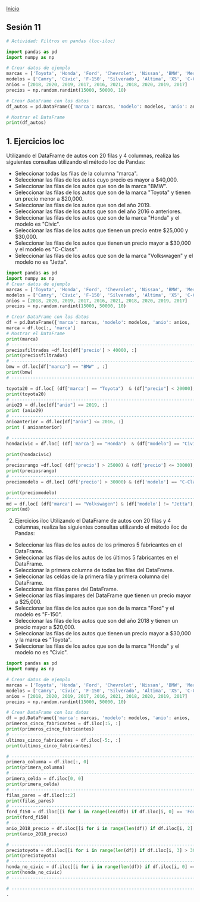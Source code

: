 <!-- No borrar o modificar -->
[Inicio](./index.md)

## Sesión 11 


<!-- Su documentación aquí -->




```python
# Actividad: Filtros en pandas (loc-iloc)

import pandas as pd
import numpy as np

# Crear datos de ejemplo
marcas = ['Toyota', 'Honda', 'Ford', 'Chevrolet', 'Nissan', 'BMW', 'Mercedes-Benz', 'Audi', 'Volkswagen', 'Hyundai']
modelos = ['Camry', 'Civic', 'F-150', 'Silverado', 'Altima', 'X5', 'C-Class', 'A4', 'Jetta', 'Elantra']
anios = [2018, 2020, 2019, 2017, 2016, 2021, 2018, 2020, 2019, 2017]
precios = np.random.randint(15000, 50000, 10)

# Crear DataFrame con los datos
df_autos = pd.DataFrame({'marca': marcas, 'modelo': modelos, 'anio': anios, 'precio': precios})

# Mostrar el DataFrame
print(df_autos)
```

## 1. Ejercicios loc
Utilizando el DataFrame de autos con 20 filas y 4 columnas, realiza las siguientes consultas utilizando el método loc de Pandas:

- Seleccionar todas las filas de la columna "marca".
- Seleccionar las filas de los autos cuyo precio es mayor a $40,000.
- Seleccionar las filas de los autos que son de la marca "BMW".
- Seleccionar las filas de los autos que son de la marca "Toyota" y tienen un precio menor a $20,000.
- Seleccionar las filas de los autos que son del año 2019.
- Seleccionar las filas de los autos que son del año 2016 o anteriores.
- Seleccionar las filas de los autos que son de la marca "Honda" y el modelo es "Civic".
- Seleccionar las filas de los autos que tienen un precio entre $25,000 y $30,000.
- Seleccionar las filas de los autos que tienen un precio mayor a $30,000 y el modelo es "C-Class".
- Seleccionar las filas de los autos que son de la marca "Volkswagen" y el modelo no es "Jetta".


```python 
import pandas as pd
import numpy as np
# Crear datos de ejemplo
marcas = ['Toyota', 'Honda', 'Ford', 'Chevrolet', 'Nissan', 'BMW', 'Mercedes-Benz', 'Audi', 'Volkswagen', 'Hyundai']
modelos = ['Camry', 'Civic', 'F-150', 'Silverado', 'Altima', 'X5', 'C-Class', 'A4', 'Jetta', 'Elantra']
anios = [2018, 2020, 2019, 2017, 2016, 2021, 2018, 2020, 2019, 2017]
precios = np.random.randint(15000, 50000, 10)

# Crear DataFrame con los datos
df = pd.DataFrame({'marca': marcas, 'modelo': modelos, 'anio': anios, 'precio': precios})
marca = df.loc[:, 'marca']
# Mostrar el DataFrame
print(marca)
# -----------------------------------------------------------------------------------------------------------------------------------------------
preciosfiltrados =df.loc[df['precio'] > 40000, :]
print(preciosfiltrados)
# -----------------------------------------------------------------------------------------------------------------------------------------------
bmw = df.loc[df["marca"] == "BMW" , :]
print(bmw)
# -----------------------------------------------------------------------------------------------------------------------------------------------

toyota20 = df.loc[ (df['marca'] == "Toyota")  & (df["precio"] < 20000), :]
print(toyota20)
# -----------------------------------------------------------------------------------------------------------------------------------------------
anio29 = df.loc[df["anio"] == 2019, :]
print (anio29)
# -----------------------------------------------------------------------------------------------------------------------------------------------
anioanterior = df.loc[df["anio"] <= 2016, :]
print ( anioanterior)

# -----------------------------------------------------------------------------------------------------------------------------------------------
hondacivic = df.loc[ (df['marca'] == "Honda")  & (df["modelo"] == "Civic"), :]

print(hondacivic)
# -----------------------------------------------------------------------------------------------------------------------------------------------
preciosrango =df.loc[ (df['precio'] > 25000) & (df['precio'] <= 30000), :]
print(preciosrango)
# -------------------------------------------------------------------------------------------------------
preciomodelo = df.loc[ (df['precio'] > 30000) & (df['modelo'] == "C-Class"), :]

print(preciomodelo)
#--------------------------------------------------------------------------------------------------------
md = df.loc[ (df['marca'] == "Volkswagen") & (df['modelo'] != "Jetta"), :]
print(md)
```

2. Ejercicios iloc
Utilizando el DataFrame de autos con 20 filas y 4 columnas, realiza las siguientes consultas utilizando el método iloc de Pandas:

- Seleccionar las filas de los autos de los primeros 5 fabricantes en el DataFrame.
- Seleccionar las filas de los autos de los últimos 5 fabricantes en el DataFrame.
- Seleccionar la primera columna de todas las filas del DataFrame.
- Seleccionar las celdas de la primera fila y primera columna del DataFrame.
- Seleccionar las filas pares del DataFrame.
- Seleccionar las filas impares del DataFrame que tienen un precio mayor a $25,000.
- Seleccionar las filas de los autos que son de la marca "Ford" y el modelo es "F-150".
- Seleccionar las filas de los autos que son del año 2018 y tienen un precio mayor a $20,000.
- Seleccionar las filas de los autos que tienen un precio mayor a $30,000 y la marca es "Toyota".
- Seleccionar las filas de los autos que son de la marca "Honda" y el modelo no es "Civic".

```python
import pandas as pd
import numpy as np

# Crear datos de ejemplo
marcas = ['Toyota', 'Honda', 'Ford', 'Chevrolet', 'Nissan', 'BMW', 'Mercedes-Benz', 'Audi', 'Volkswagen', 'Hyundai']
modelos = ['Camry', 'Civic', 'F-150', 'Silverado', 'Altima', 'X5', 'C-Class', 'A4', 'Jetta', 'Elantra']
anios = [2018, 2020, 2019, 2017, 2016, 2021, 2018, 2020, 2019, 2017]
precios = np.random.randint(15000, 50000, 10)

# Crear DataFrame con los datos
df = pd.DataFrame({'marca': marcas, 'modelo': modelos, 'anio': anios, 'precio': precios})
primeros_cinco_fabricantes = df.iloc[:5, :]
print(primeros_cinco_fabricantes)
# -----------------------------------------------------------------------------------------------------------------------------------------------
ultimos_cinco_fabricantes = df.iloc[-5:, :]
print(ultimos_cinco_fabricantes)

# -----------------------------------------------------------------------------------------------------------------------------------------------
primera_columna = df.iloc[:, 0]
print(primera_columna)
# -----------------------------------------------------------------------------------------------------------------------------------------------
primera_celda = df.iloc[0, 0]
print(primera_celda)
# -----------------------------------------------------------------------------------------------------------------------------------------------
filas_pares = df.iloc[::2]
print(filas_pares)
# -----------------------------------------------------------------------------------------------------------------------------------------------
ford_f150 = df.iloc[[i for i in range(len(df)) if df.iloc[i, 0] == 'Ford' and df.iloc[i, 1] == 'F-150'], :]
print(ford_f150)
# -----------------------------------------------------------------------------------------------------------------------------------------------
anio_2018_precio = df.iloc[[i for i in range(len(df)) if df.iloc[i, 2] == 2018 and df.iloc[i, 3] > 20000], :]
print(anio_2018_precio)

# -----------------------------------------------------------------------------------------------------------------------------------------------
preciotoyota = df.iloc[[i for i in range(len(df)) if df.iloc[i, 3] > 30000 and df.iloc[i, 0] == 'Toyota'], :]
print(preciotoyota)
# -----------------------------------------------------------------------------------------------------------------------------------------------
honda_no_civic = df.iloc[[i for i in range(len(df)) if df.iloc[i, 0] == 'Honda' and df.iloc[i, 1] != 'Civic'], :]
print(honda_no_civic)
# -----------------------------------------------------------------------------------------------------------------------------------------------

# -----------------------------------------------------------------------------------------------------------------------------------------------
.
```


